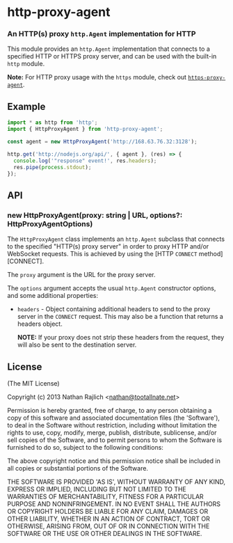 http-proxy-agent
================
### An HTTP(s) proxy `http.Agent` implementation for HTTP

This module provides an `http.Agent` implementation that connects to a specified
HTTP or HTTPS proxy server, and can be used with the built-in `http` module.

__Note:__ For HTTP proxy usage with the `https` module, check out
[`https-proxy-agent`](../https-proxy-agent).


Example
-------

```ts
import * as http from 'http';
import { HttpProxyAgent } from 'http-proxy-agent';

const agent = new HttpProxyAgent('http://168.63.76.32:3128');

http.get('http://nodejs.org/api/', { agent }, (res) => {
  console.log('"response" event!', res.headers);
  res.pipe(process.stdout);
});
```

API
---

### new HttpProxyAgent(proxy: string | URL, options?: HttpProxyAgentOptions)

The `HttpProxyAgent` class implements an `http.Agent` subclass that connects
to the specified "HTTP(s) proxy server" in order to proxy HTTP and/or WebSocket
requests. This is achieved by using the [HTTP `CONNECT` method][CONNECT].

The `proxy` argument is the URL for the proxy server.

The `options` argument accepts the usual `http.Agent` constructor options, and
some additional properties:

 * `headers` - Object containing additional headers to send to the proxy server
   in the `CONNECT` request. This may also be a function that returns a headers
   object.
  
   **NOTE:** If your proxy does not strip these headers from the request, they
   will also be sent to the destination server.

License
-------

(The MIT License)

Copyright (c) 2013 Nathan Rajlich &lt;nathan@tootallnate.net&gt;

Permission is hereby granted, free of charge, to any person obtaining
a copy of this software and associated documentation files (the
'Software'), to deal in the Software without restriction, including
without limitation the rights to use, copy, modify, merge, publish,
distribute, sublicense, and/or sell copies of the Software, and to
permit persons to whom the Software is furnished to do so, subject to
the following conditions:

The above copyright notice and this permission notice shall be
included in all copies or substantial portions of the Software.

THE SOFTWARE IS PROVIDED 'AS IS', WITHOUT WARRANTY OF ANY KIND,
EXPRESS OR IMPLIED, INCLUDING BUT NOT LIMITED TO THE WARRANTIES OF
MERCHANTABILITY, FITNESS FOR A PARTICULAR PURPOSE AND NONINFRINGEMENT.
IN NO EVENT SHALL THE AUTHORS OR COPYRIGHT HOLDERS BE LIABLE FOR ANY
CLAIM, DAMAGES OR OTHER LIABILITY, WHETHER IN AN ACTION OF CONTRACT,
TORT OR OTHERWISE, ARISING FROM, OUT OF OR IN CONNECTION WITH THE
SOFTWARE OR THE USE OR OTHER DEALINGS IN THE SOFTWARE.
